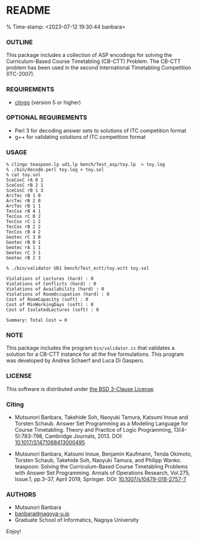 # README
% Time-stamp: <2023-07-12 19:30:44 banbara>

### OUTLINE

This package includes a collection of ASP encodings for solving the Curriculum-Based Course
Timetabling (CB-CTT) Problem.
The CB-CTT problem has been used in the second International Timetabling
Competition (ITC-2007).

### REQUIREMENTS
- [clingo](https://potassco.org/clingo/) (version 5 or higher)

### OPTIONAL REQUIREMENTS
- Perl 3 for decoding answer sets to solutions of ITC competition format
- g++ for validating solutions of ITC competition format

### USAGE

```
% clingo teaspoon.lp ud1.lp bench/Test_asp/toy.lp  > toy.log
% ./bin/decode.perl toy.log > toy.sol
% cat toy.sol
SceCosC rA 0 1
SceCosC rB 2 1
SceCosC rB 1 3
ArcTec rB 1 0
ArcTec rB 2 0
ArcTec rB 1 1
TecCos rB 4 1
TecCos rC 0 2
TecCos rC 1 2
TecCos rB 2 2
TecCos rB 4 2
Geotec rC 3 0
Geotec rB 0 1
Geotec rA 1 1
Geotec rC 3 1
Geotec rB 2 3
```

```
% ./bin/validator UD1 bench/Test_ectt/toy.ectt toy.sol

Violations of Lectures (hard) : 0
Violations of Conflicts (hard) : 0
Violations of Availability (hard) : 0
Violations of RoomOccupation (hard) : 0
Cost of RoomCapacity (soft) : 0
Cost of MinWorkingDays (soft) : 0
Cost of IsolatedLectures (soft) : 0

Summary: Total Cost = 0
```

### NOTE
This package includes the program `bin/validator.cc` that validates a
solution for a CB-CTT instance for all the five formulations. This
program was developed by Andrea Schaerf and Luca Di Gaspero.

### LICENSE

This software is distributed under [the BSD 3-Clause License](https://opensource.org/license/bsd-3-clause/).

### Citing

- Mutsunori Banbara, Takehide Soh, Naoyuki Tamura, Katsumi Inoue and Torsten Schaub. 
  Answer Set Programming as a Modeling Language for Course Timetabling. 
  Theory and Practice of Logic Programming, 13(4-5):783-798, Cambridge Journals, 2013. 
  DOI: [10.1017/S1471068413000495](http://doi.org/10.1017/S1471068413000495)

- Mutsunori Banbara, Katsumi Inoue, Benjamin Kaufmann, Tenda Okimoto, Torsten Schaub, Takehide Soh, Naoyuki Tamura, and Philipp Wanko.
  teaspoon: Solving the Curriculum-Based Course Timetabling Problems with Answer Set Programming. 
  Annals of Operations Research, Vol.275, Issue.1, pp.3–37, April 2019, Springer.
  DOI: [10.1007/s10479-018-2757-7](http://doi.org/10.1007/s10479-018-2757-7)

### AUTHORS
- Mutsunori Banbara
- banbara@nagoya-u.jp
- Graduate School of Informatics, Nagoya University

Enjoy!
